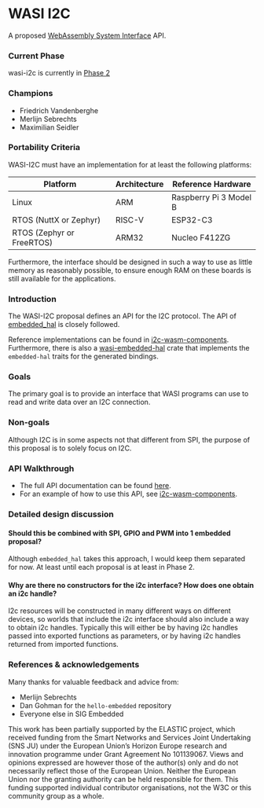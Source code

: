 # WASI I2C

A proposed [WebAssembly System Interface](https://github.com/WebAssembly/WASI) API.

### Current Phase

wasi-i2c is currently in [Phase 2](https://github.com/WebAssembly/WASI/blob/main/Proposals.md#phase-2---proposed-spec-text-available-cg--wg)

### Champions

- Friedrich Vandenberghe
- Merlijn Sebrechts
- Maximilian Seidler

### Portability Criteria

WASI-I2C must have an implementation for at least the following platforms:

| Platform                  | Architecture  | Reference Hardware     |
| ------------------------- | ------------- | ---------------------- |
| Linux                     | ARM           | Raspberry Pi 3 Model B |
| RTOS (NuttX or Zephyr)    | RISC-V        | ESP32-C3               |
| RTOS (Zephyr or FreeRTOS) | ARM32         | Nucleo F412ZG          |

Furthermore, the interface should be designed in such a way to use as little memory as reasonably possible, to ensure enough RAM on these boards is still available for the applications.

### Introduction

The WASI-I2C proposal defines an API for the I2C protocol. The API of [embedded_hal](https://github.com/rust-embedded/embedded-hal) is closely followed.

Reference implementations can be found in [i2c-wasm-components](https://github.com/idlab-discover/i2c-wasm-components). Furthermore, there is also a [wasi-embedded-hal](https://crates.io/crates/wasi-embedded-hal) crate that implements the `embedded-hal` traits for the generated bindings.

### Goals

The primary goal is to provide an interface that WASI programs can use to read and write data over an I2C connection.

### Non-goals

Although I2C is in some aspects not that different from SPI, the purpose of this proposal is to solely focus on I2C.

### API Walkthrough

* The full API documentation can be found [here](wasi-proposal-template.md).
* For an example of how to use this API, see [i2c-wasm-components](https://github.com/idlab-discover/i2c-wasm-components).

### Detailed design discussion

#### Should this be combined with SPI, GPIO and PWM into 1 embedded proposal?

Although `embedded_hal` takes this approach, I would keep them separated for now. At least until each proposal is at least in Phase 2.

#### Why are there no constructors for the i2c interface? How does one obtain an i2c handle?

I2c resources will be constructed in many different ways on different devices, so worlds that include the i2c interface should also include a way to obtain i2c handles. Typically this will either be by having i2c handles passed into exported functions as parameters, or by having i2c handles returned from imported functions.

### References & acknowledgements

Many thanks for valuable feedback and advice from:

- Merlijn Sebrechts
- Dan Gohman for the `hello-embedded` repository
- Everyone else in SIG Embedded

This work has been partially supported by the ELASTIC project, which received funding from the Smart Networks and Services Joint Undertaking (SNS JU) under the European Union’s Horizon Europe research and innovation programme under Grant Agreement No 101139067. Views and opinions expressed are however those of the author(s) only and do not necessarily reflect those of the European Union. Neither the European Union nor the granting authority can be held responsible for them. This funding supported individual contributor organisations, not the W3C or this community group as a whole.
